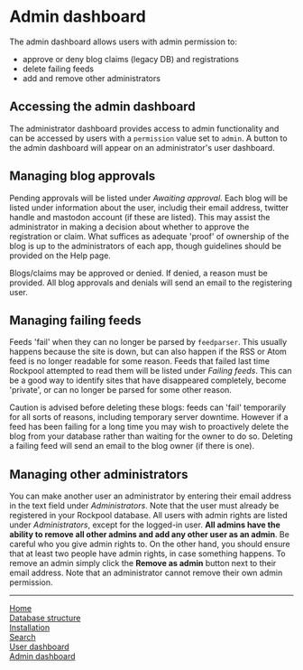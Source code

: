 # Admin dashboard

The admin dashboard allows users with admin permission to:

* approve or deny blog claims (legacy DB) and registrations
* delete failing feeds
* add and remove other administrators

## Accessing the admin dashboard

The administrator dashboard provides access to admin functionality and can be accessed by users with a `permission` value set to `admin`. A button to the admin dashboard will appear on an administrator's user dashboard.

## Managing blog approvals

Pending approvals will be listed under _Awaiting approval_. Each blog will be listed under information about the user, includig their email address, twitter handle and mastodon account (if these are listed). This may assist the administrator in making a decision about whether to approve the registration or claim. What suffices as adequate 'proof' of ownership of the blog is up to the administrators of each app, though guidelines should be provided on the Help page.

Blogs/claims may be approved or denied. If denied, a reason must be provided. All blog approvals and denials will send an email to the registering user.

## Managing failing feeds

Feeds 'fail' when they can no longer be parsed by `feedparser`. This usually happens because the site is down, but can also happen if the RSS or Atom feed is no longer readable for some reason. Feeds that failed last time Rockpool attempted to read them will be listed under _Failing feeds_. This can be a good way to identify sites that have disappeared completely, become 'private', or can no longer be parsed for some other reason.

Caution is advised before deleting these blogs: feeds can 'fail' temporarily for all sorts of reasons, including temporary server downtime. However if a feed has been failing for a long time you may wish to proactively delete the blog from your database rather than waiting for the owner to do so. Deleting a failing feed will send an email to the blog owner (if there is one).

## Managing other administrators

You can make another user an administrator by entering their email address in the text field under _Administrators_. Note that the user must already be registered in your Rockpool database. All users with admin rights are listed under _Administrators_, except for the logged-in user. **All admins have the ability to remove all other admins and add any other user as an admin**. Be careful who you give admin rights to. On the other hand, you should ensure that at least two people have admin rights, in case something happens. To remove an admin simply click the **Remove as admin** button next to their email address. Note that an administrator cannot remove their own admin permission.

---
[Home](/README.md)  
[Database structure](database.md)  
[Installation](installation.md)  
[Search](search.md)  
[User dashboard](dashboard.md)  
[Admin dashboard](admin.md)  

